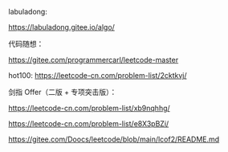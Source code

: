 
labuladong: 

https://labuladong.gitee.io/algo/

代码随想：

https://gitee.com/programmercarl/leetcode-master

hot100: https://leetcode-cn.com/problem-list/2cktkvj/

剑指 Offer（二版 + 专项突击版）：

https://leetcode-cn.com/problem-list/xb9nqhhg/

https://leetcode-cn.com/problem-list/e8X3pBZi/

https://gitee.com/Doocs/leetcode/blob/main/lcof2/README.md

